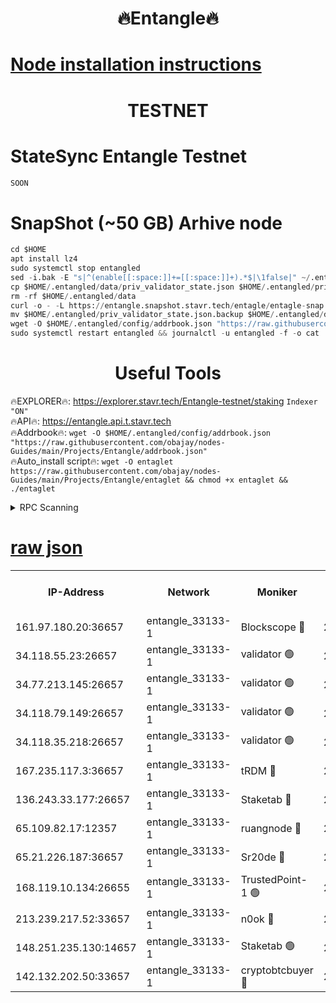 <h1 align="center"> 🔥Entangle🔥</h1>

[Node installation instructions](https://github.com/obajay/nodes-Guides/tree/main/Projects/Entangle)
=

<h1 align="center"> TESTNET</h1>

# StateSync Entangle Testnet
```python
SOON
```
# SnapShot (~50 GB) Arhive node
```python
cd $HOME
apt install lz4
sudo systemctl stop entangled
sed -i.bak -E "s|^(enable[[:space:]]+=[[:space:]]+).*$|\1false|" ~/.entangled/config/config.toml
cp $HOME/.entangled/data/priv_validator_state.json $HOME/.entangled/priv_validator_state.json.backup
rm -rf $HOME/.entangled/data
curl -o - -L https://entangle.snapshot.stavr.tech/entagle/entagle-snap.tar.lz4 | lz4 -c -d - | tar -x -C $HOME/.entangled --strip-components 2
mv $HOME/.entangled/priv_validator_state.json.backup $HOME/.entangled/data/priv_validator_state.json
wget -O $HOME/.entangled/config/addrbook.json "https://raw.githubusercontent.com/obajay/nodes-Guides/main/Projects/Entangle/addrbook.json"
sudo systemctl restart entangled && journalctl -u entangled -f -o cat
```
 <h1 align="center"> Useful Tools</h1>
 
🔥EXPLORER🔥: https://explorer.stavr.tech/Entangle-testnet/staking        `Indexer "ON"` \
🔥API🔥:      https://entangle.api.t.stavr.tech \
🔥Addrbook🔥: ```wget -O $HOME/.entangled/config/addrbook.json "https://raw.githubusercontent.com/obajay/nodes-Guides/main/Projects/Entangle/addrbook.json"``` \
🔥Auto_install script🔥:  `wget -O entaglet https://raw.githubusercontent.com/obajay/nodes-Guides/main/Projects/Entangle/entaglet && chmod +x entaglet && ./entaglet`


<details>
<summary>RPC Scanning</summary>

<h2 align="center"> We scan nodes in real time every 4 hours. And we provide the final result of RPC endpoints.
We cannot influence the operation of these nodes in any way. </h2>


```python
If Voting Power is higher than 0 --> then the Node is a validator of the network and may be subject to attack and be a potential threat to the chain.
```
```python
We marked such validators with a red symbol
```

</details>

[raw json](https://rpc-check.entangt.stavr.tech/entangt/rpc-entangt-result.json)
=


<table><tr><th>IP-Address</th><th>Network</th><th>Moniker</th><th>Latest Block Height</th><th>Earliest Block Height</th><th>Catching Up</th><th>Tx Index</th><th>Voting Power</th><th>Scan Time</th></tr><tr><td>161.97.180.20:36657</td><td>entangle_33133-1</td><td>Blockscope 🔴</td><td>2716360</td><td>1</td><td>False</td><td>off</td><td>309760544247204</td><td>2024-03-19T21:48:11.237538927UTC</td></tr><tr><td>34.118.55.23:26657</td><td>entangle_33133-1</td><td>validator 🟢</td><td>2716361</td><td>1</td><td>False</td><td>on</td><td>0</td><td>2024-03-19T21:48:13.942411853UTC</td></tr><tr><td>34.77.213.145:26657</td><td>entangle_33133-1</td><td>validator 🟢</td><td>2716361</td><td>1</td><td>False</td><td>on</td><td>0</td><td>2024-03-19T21:48:16.245809907UTC</td></tr><tr><td>34.118.79.149:26657</td><td>entangle_33133-1</td><td>validator 🟢</td><td>2716363</td><td>1</td><td>False</td><td>on</td><td>0</td><td>2024-03-19T21:48:33.235958842UTC</td></tr><tr><td>34.118.35.218:26657</td><td>entangle_33133-1</td><td>validator 🟢</td><td>2622113</td><td>1</td><td>False</td><td>on</td><td>0</td><td>2024-03-19T21:48:35.610719592UTC</td></tr><tr><td>167.235.117.3:36657</td><td>entangle_33133-1</td><td>tRDM 🔴</td><td>2716363</td><td>1</td><td>False</td><td>on</td><td>216776925020225</td><td>2024-03-19T21:48:35.868177097UTC</td></tr><tr><td>136.243.33.177:26657</td><td>entangle_33133-1</td><td>Staketab 🔴</td><td>2716362</td><td>660001</td><td>False</td><td>on</td><td>181152470618817</td><td>2024-03-19T21:48:24.609677942UTC</td></tr><tr><td>65.109.82.17:12357</td><td>entangle_33133-1</td><td>ruangnode 🔴</td><td>2716360</td><td>1312001</td><td>False</td><td>off</td><td>661262305895222</td><td>2024-03-19T21:48:11.595181445UTC</td></tr><tr><td>65.21.226.187:36657</td><td>entangle_33133-1</td><td>Sr20de 🔴</td><td>2716359</td><td>2049001</td><td>False</td><td>off</td><td>29534655065001</td><td>2024-03-19T21:48:08.692357887UTC</td></tr><tr><td>168.119.10.134:26655</td><td>entangle_33133-1</td><td>TrustedPoint-1 🟢</td><td>2716363</td><td>2268001</td><td>False</td><td>off</td><td>0</td><td>2024-03-19T21:48:36.082235153UTC</td></tr><tr><td>213.239.217.52:33657</td><td>entangle_33133-1</td><td>n0ok 🔴</td><td>2716363</td><td>2616363</td><td>False</td><td>off</td><td>46611081777498279</td><td>2024-03-19T21:48:30.907023691UTC</td></tr><tr><td>148.251.235.130:14657</td><td>entangle_33133-1</td><td>Staketab 🟢</td><td>2716359</td><td>2617001</td><td>False</td><td>off</td><td>0</td><td>2024-03-19T21:48:08.370950299UTC</td></tr><tr><td>142.132.202.50:33657</td><td>entangle_33133-1</td><td>cryptobtcbuyer 🔴</td><td>2716360</td><td>2619001</td><td>False</td><td>off</td><td>38886577247155343</td><td>2024-03-19T21:48:10.968287844UTC</td></tr></table>
